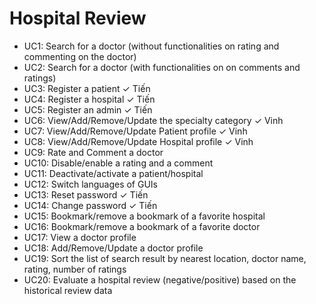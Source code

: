 # Hospital Review

- UC1: Search for a doctor (without functionalities on rating and commenting on the doctor)
- UC2: Search for a doctor (with functionalities on on comments and ratings)
- UC3: Register a patient ✓ Tiến
- UC4: Register a hospital ✓ Tiến
- UC5: Register an admin ✓ Tiến
- UC6: View/Add/Remove/Update the specialty category ✓ Vinh
- UC7: View/Add/Remove/Update Patient profile ✓ Vinh
- UC8: View/Add/Remove/Update Hospital profile ✓ Vinh
- UC9: Rate and Comment a doctor
- UC10: Disable/enable a rating and a comment
- UC11: Deactivate/activate a patient/hospital
- UC12: Switch languages of GUIs
- UC13: Reset password ✓ Tiến
- UC14: Change password ✓ Tiến
- UC15: Bookmark/remove a bookmark of a favorite hospital
- UC16: Bookmark/remove a bookmark of a favorite doctor
- UC17: View a doctor profile
- UC18: Add/Remove/Update a doctor profile
- UC19: Sort the list of search result by nearest location, doctor name, rating, number of ratings
- UC20: Evaluate a hospital review (negative/positive) based on the historical review data
